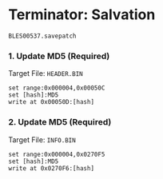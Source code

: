 # Terminator: Salvation 

`BLES00537.savepatch`

### 1. Update MD5 (Required)

Target File: `HEADER.BIN`

```
set range:0x000004,0x00050C
set [hash]:MD5
write at 0x00050D:[hash]
```

### 2. Update MD5 (Required)

Target File: `INFO.BIN`

```
set range:0x000004,0x0270F5
set [hash]:MD5
write at 0x0270F6:[hash]
```

